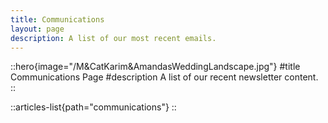 ```yaml
---
title: Communications
layout: page
description: A list of our most recent emails.
---
```


::hero{image="/M&CatKarim&AmandasWeddingLandscape.jpg"}
#title
Communications Page
#description
A list of our recent newsletter content.
::

::articles-list{path="communications"}
::
